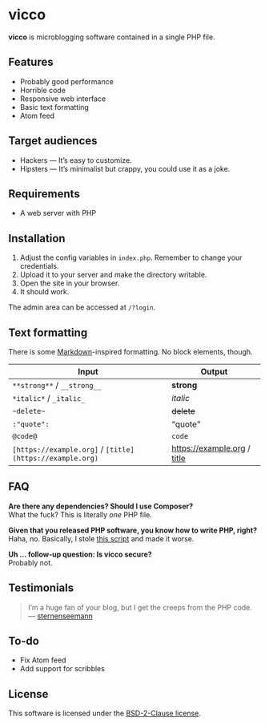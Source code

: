 # vicco

__vicco__ is microblogging software contained in a single PHP file.

## Features
* Probably good performance
* Horrible code
* Responsive web interface
* Basic text formatting
* Atom feed

## Target audiences
* Hackers — It’s easy to customize.
* Hipsters — It’s minimalist but crappy, you could use it as a joke.

## Requirements
* A web server with PHP

## Installation
1. Adjust the config variables in `index.php`. Remember to change your credentials.
2. Upload it to your server and make the directory writable.
3. Open the site in your browser.
4. It should work.

The admin area can be accessed at `/?login`.

## Text formatting
There is some [Markdown](https://daringfireball.net/projects/markdown/)-inspired formatting. No block elements, though.

| Input                                                    | Output                                             |
| ---                                                      | ---                                                |
| `**strong**` / `__strong__`                              | __strong__                                         |
| `*italic*` / `_italic_`                                  | _italic_                                           |
| `~delete~`                                               | ~~delete~~                                         |
| `:"quote":`                                              | <q>quote</q>                                       |
| `@code@`                                                 | `code`                                             |
| `[https://example.org]` / `[title](https://example.org)` | https://example.org / [title](https://example.org) |

## FAQ

**Are there any dependencies? Should I use Composer?**  
What the fuck? This is literally _one_ PHP file.

**Given that you released PHP software, you know how to write PHP, right?**  
Haha, no. Basically, I stole [this script](https://github.com/lawl/b.php) and made it worse.

**Uh … follow-up question: Is vicco secure?**  
Probably not.

## Testimonials
> I’m a huge fan of your blog, but I get the creeps from the PHP code.  
— [sternenseemann](https://github.com/sternenseemann)

## To-do
* Fix Atom feed
* Add support for scribbles

## License

This software is licensed under the [BSD-2-Clause license](https://opensource.org/licenses/BSD-2-Clause).
